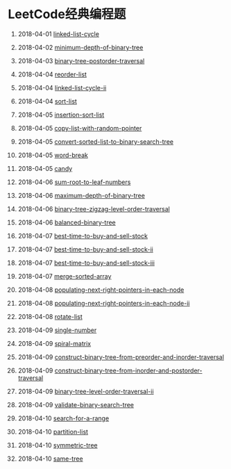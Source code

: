 # LeetCode经典编程题

1. 2018-04-01 [linked-list-cycle](https://github.com/MrQuJL/LeetCode/blob/master/链表/linked-list-cycle.java "linked-list-cycle")

2. 2018-04-02 [minimum-depth-of-binary-tree](https://github.com/MrQuJL/LeetCode/blob/master/树/minimum-depth-of-binary-tree.java "minimum-depth-of-binary-tree")

3. 2018-04-03 [binary-tree-postorder-traversal](https://github.com/MrQuJL/LeetCode/blob/master/树/binary-tree-postorder-traversal.java "binary-tree-postorder-traversal")

4. 2018-04-04 [reorder-list](https://github.com/MrQuJL/LeetCode/blob/master/树/reorder-list.java "reorder-list")

5. 2018-04-04 [linked-list-cycle-ii](https://github.com/MrQuJL/LeetCode/blob/master/链表/linked-list-cycle-ii.java "linked-list-cycle-ii")

6. 2018-04-04 [sort-list](https://github.com/MrQuJL/LeetCode/blob/master/链表/sort-list.java "sort-list")

7. 2018-04-05 [insertion-sort-list](https://github.com/MrQuJL/LeetCode/blob/master/链表/insertion-sort-list.java "insertion-sort-list")

8. 2018-04-05 [copy-list-with-random-pointer](https://github.com/MrQuJL/LeetCode/blob/master/链表/copy-list-with-random-pointer.java "copy-list-with-random-pointer")

9. 2018-04-05 [convert-sorted-list-to-binary-search-tree](https://github.com/MrQuJL/LeetCode/blob/master/链表/convert-sorted-list-to-binary-search-tree.java "convert-sorted-list-to-binary-search-tree")

10. 2018-04-05 [word-break](https://github.com/MrQuJL/LeetCode/blob/master/动态规划/word-break.java "word-break")

11. 2018-04-05 [candy](https://github.com/MrQuJL/LeetCode/blob/master/动态规划/candy.java "candy")

12. 2018-04-06 [sum-root-to-leaf-numbers](https://github.com/MrQuJL/LeetCode/blob/master/树/sum-root-to-leaf-numbers.java "sum-root-to-leaf-numbers")

13. 2018-04-06 [maximum-depth-of-binary-tree](https://github.com/MrQuJL/LeetCode/blob/master/树/maximum-depth-of-binary-tree.java "maximum-depth-of-binary-tree")

14. 2018-04-06 [binary-tree-zigzag-level-order-traversal](https://github.com/MrQuJL/LeetCode/blob/master/树/binary-tree-zigzag-level-order-traversal.java "binary-tree-zigzag-level-order-traversal")

15. 2018-04-06 [balanced-binary-tree](https://github.com/MrQuJL/LeetCode/blob/master/树/balanced-binary-tree.java "balanced-binary-tree")

16. 2018-04-07 [best-time-to-buy-and-sell-stock](https://github.com/MrQuJL/LeetCode/blob/master/数组/best-time-to-buy-and-sell-stock.java "best-time-to-buy-and-sell-stock")

17. 2018-04-07 [best-time-to-buy-and-sell-stock-ii](https://github.com/MrQuJL/LeetCode/blob/master/数组/best-time-to-buy-and-sell-stock-ii.java "best-time-to-buy-and-sell-stock-ii")

18. 2018-04-07 [best-time-to-buy-and-sell-stock-iii](https://github.com/MrQuJL/LeetCode/blob/master/数组/best-time-to-buy-and-sell-stock-iii.java "best-time-to-buy-and-sell-stock-iii")

19. 2018-04-07 [merge-sorted-array](https://github.com/MrQuJL/LeetCode/blob/master/数组/merge-sorted-array.java "merge-sorted-array")

20. 2018-04-08 [populating-next-right-pointers-in-each-node](https://github.com/MrQuJL/LeetCode/blob/master/树/populating-next-right-pointers-in-each-node.java "populating-next-right-pointers-in-each-node")

21. 2018-04-08 [populating-next-right-pointers-in-each-node-ii](https://github.com/MrQuJL/LeetCode/blob/master/树/populating-next-right-pointers-in-each-node-ii.java "populating-next-right-pointers-in-each-node-ii")

22. 2018-04-08 [rotate-list](https://github.com/MrQuJL/LeetCode/blob/master/链表/rotate-list.java "rotate-list")

23. 2018-04-09 [single-number](https://github.com/MrQuJL/LeetCode/blob/master/数组/single-number.java "single-number")

24. 2018-04-09 [spiral-matrix](https://github.com/MrQuJL/LeetCode/blob/master/数组/spiral-matrix.java "spiral-matrix")

25. 2018-04-09 [construct-binary-tree-from-preorder-and-inorder-traversal](https://github.com/MrQuJL/LeetCode/blob/master/树/construct-binary-tree-from-preorder-and-inorder-traversal.java "construct-binary-tree-from-preorder-and-inorder-traversal")

26. 2018-04-09 [construct-binary-tree-from-inorder-and-postorder-traversal](https://github.com/MrQuJL/LeetCode/blob/master/树/construct-binary-tree-from-inorder-and-postorder-traversal.java "construct-binary-tree-from-inorder-and-postorder-traversal")

27. 2018-04-09 [binary-tree-level-order-traversal-ii](https://github.com/MrQuJL/LeetCode/blob/master/树/binary-tree-level-order-traversal-ii.java "binary-tree-level-order-traversal-ii")

28. 2018-04-09 [validate-binary-search-tree](https://github.com/MrQuJL/LeetCode/blob/master/树/validate-binary-search-tree.java "validate-binary-search-tree")

29. 2018-04-10 [search-for-a-range](https://github.com/MrQuJL/LeetCode/blob/master/查找/search-for-a-range.java "search-for-a-range")

30. 2018-04-10 [partition-list](https://github.com/MrQuJL/LeetCode/blob/master/链表/partition-list.java "partition-list")

31. 2018-04-10 [symmetric-tree](https://github.com/MrQuJL/LeetCode/blob/master/树/symmetric-tree.java "symmetric-tree")

32. 2018-04-10 [same-tree](https://github.com/MrQuJL/LeetCode/blob/master/树/same-tree.java "same-tree")




